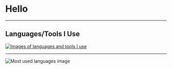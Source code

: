 # Hello

---

## Languages/Tools I Use

[![Images of languages and tools I use](https://skillicons.dev/icons?i=cs,c,cpp,html,css,js,github,nodejs,vscode,visualstudio,unity,ae,photoshop,blender)](https://skillicons.dev)

---

![Most used languages image](https://github-readme-stats.vercel.app/api/top-langs?username=llaumegui&layout=compact&theme=github_dark&langs_count=10)
